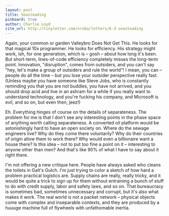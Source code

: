 ```yaml
---
layout: post
title: Seasteading
pinboard: true
author: Charlie Loyd
cite_url: http://tinyletter.com/vruba/letters/6-3-seasteading
---
```

Again, your common or garden Valleybro Does Not Get This. He looks for
that magical 10x programmer. He looks for efficiency. His strategy might
work, ish, for one generation, which is – gosh – about how long it's
been. But short-term, lines-of-code efficiency completely misses the
long-term point. Innovation, "disruption", comes from outsiders, and you
can't say "hey, let's make a group of outsiders and rule the world"! I
mean, you can – people do all the time – but you lose your outsider
perspective really fast. (Unless maybe you have someone like Steve Jobs,
who is constantly reminding you that you are not buddies, you have not
arrived, and you should drop acid and live in an ashram for a while if
you really want to understand technology, and you're fucking his
company, and Microsoft is evil, and so on, but even then, jeez!)

Eh. Everything hinges of course on the details of separateness. The
problem for me is that I don't see any interesting points in the phase
space of anything worth calling separateness. A converted oil platform
would be astonishingly hard to have an open society on. Where do the
sewage engineers live? Why do they come there voluntarily? Why do their
countries of origin allow them to work there? Why would even a
billionaire want a house there? Is this idea – not to put too fine a
point on it – interesting to anyone other than men? And that's like 90%
of what I have to say about it right there.

I'm not offering a new critique here. People have always asked who
cleans the toilets in Galt's Gulch. I'm just trying to color a sketch of
how hard a problem practical logistics are. Supply chains are really,
really tricky, and it would be quite a trick to sign up for them without
entraining a bunch of stuff to do with credit supply, labor and safety
laws, and so on. That bureaucracy is sometimes bad, sometimes
unnecessary and corrupt, but it's also what makes it work. The real
world is not a packet network – physical objects come with complex and
inseparable contexts, and they are produced by a huuuge machine full of
flywheels with unfathomable inertia.
